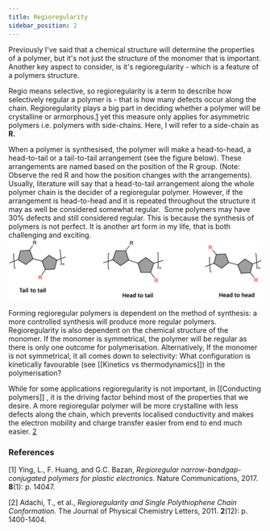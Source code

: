 ```yaml
---
title: Regioregularity
sidebar_position: 2
---
```


Previously I've said that a chemical structure will determine the properties of a polymer, but it's not just the structure of the monomer that is important. Another key aspect to consider, is it's regioregularity - which is a feature of a polymers structure.

Regio means selective, so regioregularity is a term to describe how selectively regular a polymer is - that is how many defects occur along the chain. Regioregularity plays a big part in deciding whether a polymer will be crystalline or armorphous.[1]([https://www.nature.com/articles/ncomms14047](https://www.nature.com/articles/ncomms14047)) yet this measure only applies for asymmetric polymers i.e. polymers with side-chains. Here, I will refer to a side-chain as **R.**

When a polymer is synthesised, the polymer will make a head-to-head, a head-to-tail or a tail-to-tail arrangement (see the figure below). These arrangements are named based on the position of the R group. (Note: Observe the red R and how the position changes with the arrangements). Usually, literature will say that a head-to-tail arrangement along the whole polymer chain is the decider of a regioregular polymer. However, if the arrangement is head-to-head and it is repeated throughout the structure it may as well be considered somewhat regular.  Some polymers may have 30% defects and still considered regular. This is because the synthesis of polymers is not perfect. It is another art form in my life, that is both challenging and exciting.
![regioregularity](../../pictures/regioregularity.png)

Forming regioregular polymers is dependent on the method of synthesis: a more controlled synthesis will produce more regular polymers. Regioregularity is also dependent on the chemical structure of the monomer. If the monomer is symmetrical, the polymer will be regular as there is only one outcome for polymerisation. Alternatively, If the monomer is not symmetrical, it all comes down to selectivity: What configuration is kinetically favourable (see [[Kinetics vs thermodynamics]]) in the polymerisation?

While for some applications regioregularity is not important, in [[Conducting polymers]] , it is the driving factor behind most of the properties that we desire. A more regioregular polymer will be more crystalline with less defects along the chain, which prevents localised conductivity and makes the electron mobility and charge transfer easier from end to end much easier. [2](https://pubs.acs.org/doi/10.1021/jz200546x)


### References


[1] Ying, L., F. Huang, and G.C. Bazan, _Regioregular narrow-bandgap-conjugated polymers for plastic electronics._ Nature Communications, 2017. **8**(1): p. 14047.

[2] Adachi, T., et al., _Regioregularity and Single Polythiophene Chain Conformation._ The Journal of Physical Chemistry Letters, 2011. **2**(12): p. 1400-1404.
